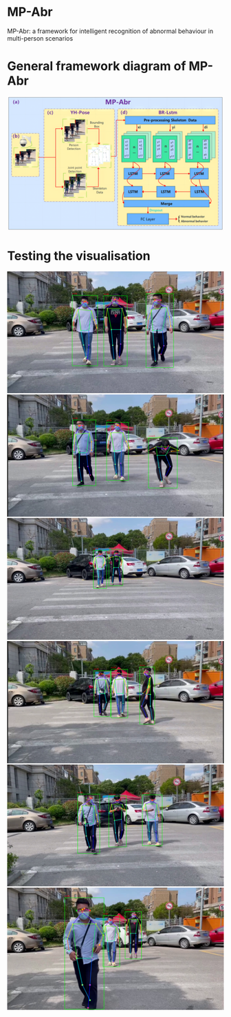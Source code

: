 # MP-Abr
MP-Abr: a framework for intelligent recognition of abnormal behaviour in multi-person scenarios  
# General framework diagram of MP-Abr #
![](https://github.com/3083156185/MP-Abr/blob/main/1.png)  
# Testing the visualisation #
![](https://github.com/3083156185/MP-Abr/blob/main/Test%20results/147.png)  
![](https://github.com/3083156185/MP-Abr/blob/main/Test%20results/159.png)  
![](https://github.com/3083156185/MP-Abr/blob/main/Test%20results/40.png)  
![](https://github.com/3083156185/MP-Abr/blob/main/Test%20results/60.png)  
![](https://github.com/3083156185/MP-Abr/blob/main/Test%20results/93.png)
![](https://github.com/3083156185/MP-Abr/blob/main/Test%20results/two%20walk%20one%20jump.png)
